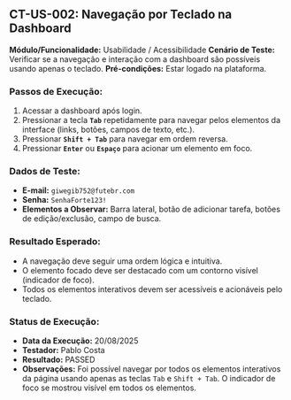 ## CT-US-002: Navegação por Teclado na Dashboard

**Módulo/Funcionalidade:** Usabilidade / Acessibilidade
**Cenário de Teste:** Verificar se a navegação e interação com a dashboard são possíveis usando apenas o teclado.
**Pré-condições:** Estar logado na plataforma.

### Passos de Execução:
1.  Acessar a dashboard após login.
2.  Pressionar a tecla **`Tab`** repetidamente para navegar pelos elementos da interface (links, botões, campos de texto, etc.).
3.  Pressionar **`Shift + Tab`** para navegar em ordem reversa.
4.  Pressionar **`Enter`** ou **`Espaço`** para acionar um elemento em foco.

### Dados de Teste:
* **E-mail:** `giwegib752@futebr.com`
* **Senha:** `SenhaForte123!`
* **Elementos a Observar:** Barra lateral, botão de adicionar tarefa, botões de edição/exclusão, campo de busca.

### Resultado Esperado:
* A navegação deve seguir uma ordem lógica e intuitiva.
* O elemento focado deve ser destacado com um contorno visível (indicador de foco).
* Todos os elementos interativos devem ser acessíveis e acionáveis pelo teclado.

### Status de Execução:
* **Data da Execução:** 20/08/2025
* **Testador:** Pablo Costa
* **Resultado:** PASSED
* **Observações:** Foi possível navegar por todos os elementos interativos da página usando apenas as teclas `Tab` e `Shift + Tab`. O indicador de foco se mostrou visível em todos os elementos.
